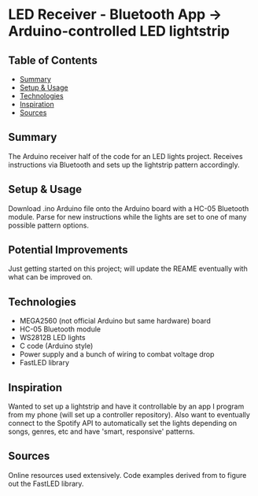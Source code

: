 # LED Receiver - Bluetooth App -> Arduino-controlled LED lightstrip

## Table of Contents
* [Summary](#summary)
* [Setup & Usage](#setup-&-usage)
* [Technologies](#technologies)
* [Inspiration](#inspiration)
* [Sources](#sources)

## Summary
The Arduino receiver half of the code for an LED lights project. Receives instructions via Bluetooth and sets up the lightstrip pattern accordingly.

## Setup & Usage
Download .ino Arduino file onto the Arduino board with a HC-05 Bluetooth module. Parse for new instructions while the lights are set to one of many possible pattern options.

## Potential Improvements
Just getting started on this project; will update the REAME eventually with what can be improved on.

## Technologies
* MEGA2560 (not official Arduino but same hardware) board
* HC-05 Bluetooth module
* WS2812B LED lights
* C code (Arduino style)
* Power supply and a bunch of wiring to combat voltage drop
* FastLED library

## Inspiration
Wanted to set up a lightstrip and have it controllable by an app I program from my phone (will set up a controller repository).  Also want to eventually connect to the Spotify API to automatically set the lights depending on songs, genres, etc and have 'smart, responsive' patterns.

## Sources
Online resources used extensively.  Code examples derived from to figure out the FastLED library.
